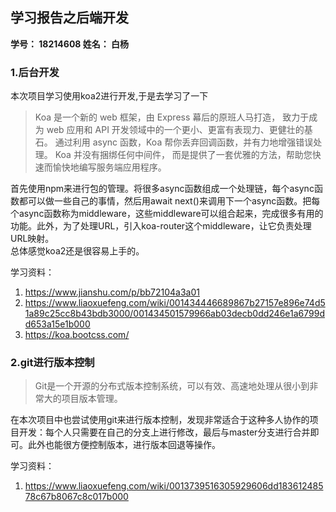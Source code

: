 ## 学习报告之后端开发

**学号： 18214608 姓名： 白杨**

### 1.后台开发
本次项目学习使用koa2进行开发,于是去学习了一下

>Koa 是一个新的 web 框架，由 Express 幕后的原班人马打造， 致力于成为 web 应用和 API 开发领域中的一个更小、更富有表现力、更健壮的基石。 通过利用 async 函数，Koa 帮你丢弃回调函数，并有力地增强错误处理。 Koa 并没有捆绑任何中间件， 而是提供了一套优雅的方法，帮助您快速而愉快地编写服务端应用程序。

首先使用npm来进行包的管理。将很多async函数组成一个处理链，每个async函数都可以做一些自己的事情，然后用await next()来调用下一个async函数。把每个async函数称为middleware，这些middleware可以组合起来，完成很多有用的功能。此外，为了处理URL，引入koa-router这个middleware，让它负责处理URL映射。  
总体感觉koa2还是很容易上手的。

学习资料：
1. https://www.jianshu.com/p/bb72104a3a01  
2. https://www.liaoxuefeng.com/wiki/001434446689867b27157e896e74d51a89c25cc8b43bdb3000/001434501579966ab03decb0dd246e1a6799dd653a15e1b000  
3. https://koa.bootcss.com/  

### 2.git进行版本控制
>Git是一个开源的分布式版本控制系统，可以有效、高速地处理从很小到非常大的项目版本管理。  

在本次项目中也尝试使用git来进行版本控制，发现非常适合于这种多人协作的项目开发：每个人只需要在自己的分支上进行修改，最后与master分支进行合并即可。此外也能很方便控制版本，进行版本回退等操作。  

学习资料：  
1. https://www.liaoxuefeng.com/wiki/0013739516305929606dd18361248578c67b8067c8c017b000